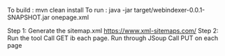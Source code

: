To build : mvn clean install
To run : java -jar target/webindexer-0.0.1-SNAPSHOT.jar onepage.xml

Step 1: Generate the sitemap.xml https://www.xml-sitemaps.com/
Step 2: Run the tool
    Call GET ib each page. 
    Run through JSoup
    Call PUT on each page
